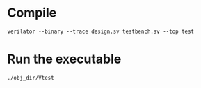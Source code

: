 # Compile

```
verilator --binary --trace design.sv testbench.sv --top test
```

# Run the executable

```
./obj_dir/Vtest
```